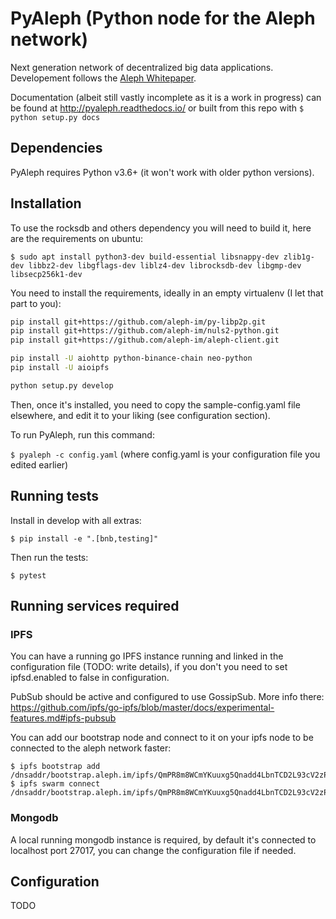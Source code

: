 # PyAleph (Python node for the Aleph network)

Next generation network of decentralized big data applications. Developement follows the [Aleph Whitepaper](https://github.com/moshemalawach/aleph-whitepaper).

Documentation (albeit still vastly incomplete as it is a work in progress) can be found at http://pyaleph.readthedocs.io/ or built from this repo with `$ python setup.py docs`

## Dependencies

PyAleph requires Python v3.6+ (it won't work with older python versions).

## Installation

To use the rocksdb and others dependency you will need to build it, here are the requirements on ubuntu:

`$ sudo apt install python3-dev build-essential libsnappy-dev zlib1g-dev libbz2-dev libgflags-dev liblz4-dev librocksdb-dev libgmp-dev libsecp256k1-dev`

You need to install the requirements, ideally in an empty virtualenv (I let
that part to you):

```bash
pip install git+https://github.com/aleph-im/py-libp2p.git
pip install git+https://github.com/aleph-im/nuls2-python.git
pip install git+https://github.com/aleph-im/aleph-client.git

pip install -U aiohttp python-binance-chain neo-python
pip install -U aioipfs

python setup.py develop
```

Then, once it's installed, you need to copy the sample-config.yaml file elsewhere,
and edit it to your liking (see configuration section).

To run PyAleph, run this command:

`$ pyaleph -c config.yaml` (where config.yaml is your configuration file you
edited earlier)

## Running tests

Install in develop with all extras:

`$ pip install -e ".[bnb,testing]"`

Then run the tests:

`$ pytest`

## Running services required

### IPFS

You can have a running go IPFS instance running and linked in the configuration file (TODO: write details), if you don't you need to set ipfsd.enabled to false in configuration.

PubSub should be active and configured to use GossipSub.
More info there: https://github.com/ipfs/go-ipfs/blob/master/docs/experimental-features.md#ipfs-pubsub

You can add our bootstrap node and connect to it on your ipfs node to be connected to the aleph network faster:

```
$ ipfs bootstrap add /dnsaddr/bootstrap.aleph.im/ipfs/QmPR8m8WCmYKuuxg5Qnadd4LbnTCD2L93cV2zPW5XGVHTG
$ ipfs swarm connect /dnsaddr/bootstrap.aleph.im/ipfs/QmPR8m8WCmYKuuxg5Qnadd4LbnTCD2L93cV2zPW5XGVHTG
```

### Mongodb

A local running mongodb instance is required, by default it's connected to localhost port 27017, you can change
the configuration file if needed.

## Configuration

TODO
